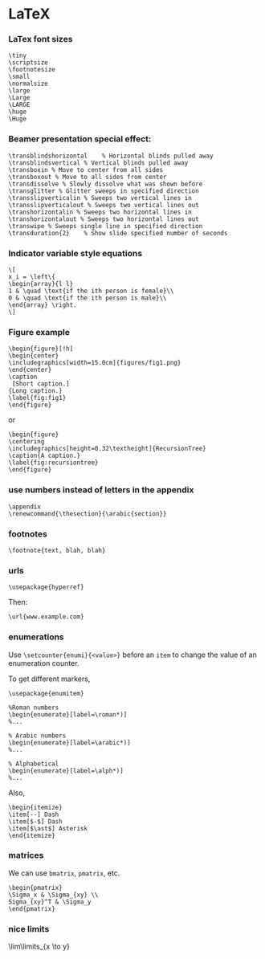 # LaTeX


### LaTex font sizes
```
\tiny
\scriptsize
\footnotesize
\small
\normalsize
\large
\Large
\LARGE
\huge
\Huge
```

### Beamer presentation special effect:
```
\transblindshorizontal    % Horizontal blinds pulled away
\transblindsvertical % Vertical blinds pulled away
\transboxin % Move to center from all sides
\transboxout % Move to all sides from center
\transdissolve % Slowly dissolve what was shown before
\transglitter % Glitter sweeps in specified direction
\transslipverticalin % Sweeps two vertical lines in
\transslipverticalout % Sweeps two vertical lines out
\transhorizontalin % Sweeps two horizontal lines in
\transhorizontalout % Sweeps two horizontal lines out
\transwipe % Sweeps single line in specified direction
\transduration{2}    % Show slide specified number of seconds
```

### Indicator variable style equations
```
\[
x_i = \left\{
\begin{array}{l l}
1 & \quad \text{if the ith person is female}\\
0 & \quad \text{if the ith person is male}\\
\end{array} \right.
\]
```

### Figure example
```
\begin{figure}[!h]
\begin{center}
\includegraphics[width=15.0cm]{figures/fig1.png}
\end{center}
\caption
 [Short caption.]    
{Long caption.}
\label{fig:fig1}
\end{figure}
```
or 
```
\begin{figure}
\centering
\includegraphics[height=0.32\textheight]{RecursionTree}
\caption{A caption.}
\label{fig:recursiontree}
\end{figure}
```

### use numbers instead of letters in the appendix
```
\appendix
\renewcommand{\thesection}{\arabic{section}}
```

### footnotes
```
\footnote{text, blah, blah}
```
### urls
```
\usepackage{hyperref}
```
Then:
```
\url{www.example.com}
```

### enumerations

Use `\setcounter{enumi}{<value>}` before an `item` to change the value of an
enumeration counter.

To get different markers,

```
\usepackage{enumitem}

%Roman numbers
\begin{enumerate}[label=\roman*)]
%...

% Arabic numbers
\begin{enumerate}[label=\arabic*)]
%...

% Alphabetical
\begin{enumerate}[label=\alph*)]
%...
```

Also,

```
\begin{itemize}
\item[--] Dash
\item[$-$] Dash
\item[$\ast$] Asterisk
\end{itemize}
```

### matrices

We can use `bmatrix`, `pmatrix`, etc.
```
\begin{pmatrix}
\Sigma_x & \Sigma_{xy} \\
Sigma_{xy}^T & \Sigma_y
\end{pmatrix}
```
### nice limits

\lim\limits_{x \to y}
